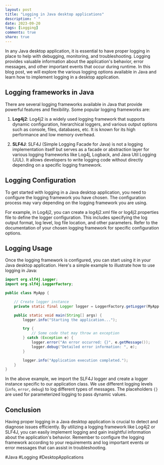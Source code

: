 ```yaml
---
layout: post
title: "Logging in Java desktop applications"
description: " "
date: 2023-09-20
tags: [Logging]
comments: true
share: true
---
```


In any Java desktop application, it is essential to have proper logging in place to help with debugging, monitoring, and troubleshooting. Logging provides valuable information about the application's behavior, error messages, and other important events that occur during runtime. In this blog post, we will explore the various logging options available in Java and learn how to implement logging in a desktop application.

## Logging frameworks in Java

There are several logging frameworks available in Java that provide powerful features and flexibility. Some popular logging frameworks are:

1. **Log4j2**: Log4j2 is a widely used logging framework that supports dynamic configuration, hierarchical loggers, and various output options such as console, files, databases, etc. It is known for its high performance and low memory overhead.

2. **SLF4J**: SLF4J (Simple Logging Facade for Java) is not a logging implementation itself but serves as a facade or abstraction layer for various logging frameworks like Log4j, Logback, and Java Util Logging (JUL). It allows developers to write logging code without directly depending on a specific logging framework.

## Logging Configuration

To get started with logging in a Java desktop application, you need to configure the logging framework you have chosen. The configuration process may vary depending on the logging framework you are using.

For example, in Log4j2, you can create a log4j2.xml file or log4j2.properties file to define the logger configuration. This includes specifying the log output format, log level, log file location, and other parameters. Refer to the documentation of your chosen logging framework for specific configuration options.

## Logging Usage

Once the logging framework is configured, you can start using it in your Java desktop application. Here's a simple example to illustrate how to use logging in Java:

```java
import org.slf4j.Logger;
import org.slf4j.LoggerFactory;

public class MyApp {

    // Create logger instance
    private static final Logger logger = LoggerFactory.getLogger(MyApp.class);

    public static void main(String[] args) {
        logger.info("Starting the application...");

        try {
            // Some code that may throw an exception
        } catch (Exception e) {
            logger.error("An error occurred: {}", e.getMessage());
            logger.debug("Detailed error information: ", e);
        }

        logger.info("Application execution completed.");
    }
}
```

In the above example, we import the SLF4J logger and create a logger instance specific to our application class. We use different logging levels (`info`, `error`, `debug`) to log different types of messages. The placeholders `{}` are used for parameterized logging to pass dynamic values.

## Conclusion

Having proper logging in a Java desktop application is crucial to detect and diagnose issues efficiently. By utilizing a logging framework like Log4j2 or SLF4J, you can easily implement logging and gain insightful information about the application's behavior. Remember to configure the logging framework according to your requirements and log important events or error messages that can assist in troubleshooting.

#Java #Logging #DesktopApplications